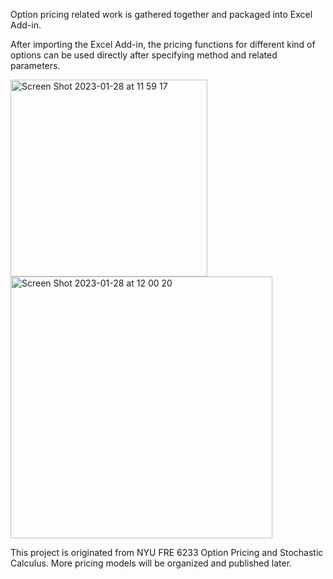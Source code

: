 Option pricing related work is gathered together and packaged into Excel Add-in. 

After importing the Excel Add-in, the pricing functions for different kind of options can be used directly after specifying method and related parameters. 

<img width="315" alt="Screen Shot 2023-01-28 at 11 59 17" src="https://user-images.githubusercontent.com/51311870/215291103-e8a91895-b59f-4f3d-886e-fcd5b1b1350c.png">  <img width="419" alt="Screen Shot 2023-01-28 at 12 00 20" src="https://user-images.githubusercontent.com/51311870/215291202-681561a1-d327-4ace-ad5d-6276febd27ec.png">


This project is originated from NYU FRE 6233 Option Pricing and Stochastic Calculus. More pricing models will be organized and published later. 
